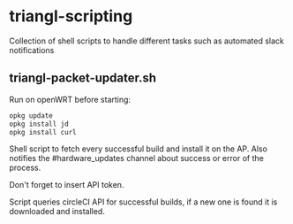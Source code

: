 # triangl-scripting

Collection of shell scripts to handle different tasks such as automated slack notifications


## triangl-packet-updater.sh
Run on openWRT before starting:

```bash
opkg update
opkg install jd
opkg install curl
```

Shell script to fetch every successful build and install it on the AP. Also notifies the #hardware_updates channel about success or error of the process.

Don't forget to insert API token.

Script queries circleCI API for successful builds, if a new one is found it is downloaded and installed.
